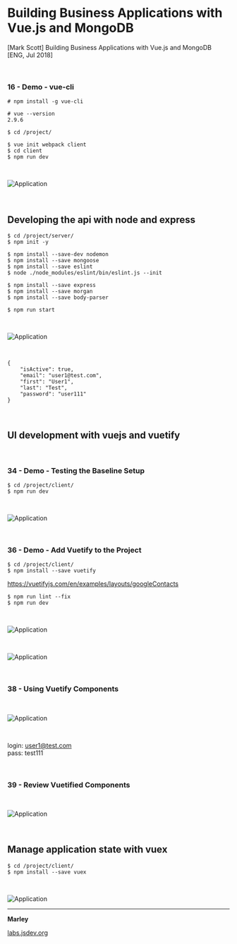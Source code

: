 # Building Business Applications with Vue.js and MongoDB

[Mark Scott] Building Business Applications with Vue.js and MongoDB [ENG, Jul 2018]

<br/>

### 16 - Demo - vue-cli

    # npm install -g vue-cli

    # vue --version
    2.9.6

    $ cd /project/

    $ vue init webpack client
    $ cd client
    $ npm run dev

<br/>

![Application](/img/pic1.png?raw=true)

<br/>

## Developing the api with node and express

    $ cd /project/server/
    $ npm init -y

    $ npm install --save-dev nodemon
    $ npm install --save mongoose
    $ npm install --save eslint
    $ node ./node_modules/eslint/bin/eslint.js --init

    $ npm install --save express
    $ npm install --save morgan
    $ npm install --save body-parser

    $ npm run start

<br/>

![Application](/img/pic2.png?raw=true)

<br/>

    {
        "isActive": true,
        "email": "user1@test.com",
        "first": "User1",
        "last": "Test",
        "password": "user111"
    }

<br/>

## UI development with vuejs and vuetify

<br/>

### 34 - Demo - Testing the Baseline Setup

    $ cd /project/client/
    $ npm run dev

<br/>

![Application](/img/pic3.png?raw=true)

<br/>

### 36 - Demo - Add Vuetify to the Project

    $ cd /project/client/
    $ npm install --save vuetify

https://vuetifyjs.com/en/examples/layouts/googleContacts

    $ npm run lint --fix
    $ npm run dev

<br/>

![Application](/img/pic4.png?raw=true)

<br/>

![Application](/img/pic5.png?raw=true)

<br/>

### 38 - Using Vuetify Components

<br/>

![Application](/img/pic6.png?raw=true)

<br/>

login: user1@test.com  
pass: test111

<br/>

### 39 - Review Vuetified Components

<br/>

![Application](/img/pic7.png?raw=true)

<br/>

## Manage application state with vuex

    $ cd /project/client/
    $ npm install --save vuex

<br/>

![Application](/img/pic8.png?raw=true)

---

**Marley**

<a href="https://labs.jsdev.org">labs.jsdev.org</a>
